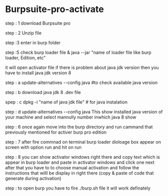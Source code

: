 # Burpsuite-pro-activate

step : 1
download Burpsuite pro 

step : 2 
Unzip file 

step :3 
enter in burp folder

step :5 
check burp loader file & 
java --jar "name of loader file like burp loader, Edition, etc"

it will open activator file if there is problem about java jdk version then you have to install java jdk version 8 

step : a 
update-alternatives --config java #to check available java version 

step : b 
download java jdk 8 .dev file 

spep : c 
dpkg -i "name of java jdk file" # for java instalation 

step : d 
update-alternatives --config java 
This show installed java version of your machine and select mannully number inwhich java 8 show

step : 6 
once again move into the burp directory and run cammand that previously mentioned for activer burp pro edition

step : 7
after fire commnad on terminal burp loader dioloage box appear on screen with option run and hit on run 

step : 8 you can show activator windows right there and copy text which is appear in burp loader and paste in activator windows and click one next after that you have to to choose manual activation and follow the instructions that willl be display in right there (copy & paste of code that generate during activation)

step : to open burp you have to fire ./burp.sh file it will work definately 
